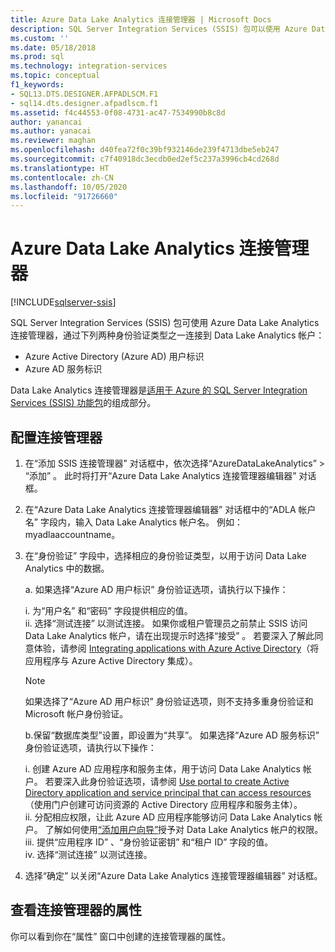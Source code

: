 ```yaml
---
title: Azure Data Lake Analytics 连接管理器 | Microsoft Docs
description: SQL Server Integration Services (SSIS) 包可以使用 Azure Data Lake Analytics 连接管理器连接到 Data Lake Analytics 帐户。
ms.custom: ''
ms.date: 05/18/2018
ms.prod: sql
ms.technology: integration-services
ms.topic: conceptual
f1_keywords:
- SQL13.DTS.DESIGNER.AFPADLSCM.F1
- sql14.dts.designer.afpadlscm.f1
ms.assetid: f4c44553-0f08-4731-ac47-7534990b8c8d
author: yanancai
ms.author: yanacai
ms.reviewer: maghan
ms.openlocfilehash: d40fea72f0c39bf932146de239f4713dbe5eb247
ms.sourcegitcommit: c7f40918dc3ecdb0ed2ef5c237a3996cb4cd268d
ms.translationtype: HT
ms.contentlocale: zh-CN
ms.lasthandoff: 10/05/2020
ms.locfileid: "91726660"
---
```

# <a name="azure-data-lake-analytics-connection-manager"></a>Azure Data Lake Analytics 连接管理器

[!INCLUDE[sqlserver-ssis](../../includes/applies-to-version/sqlserver-ssis.md)]



SQL Server Integration Services (SSIS) 包可使用 Azure Data Lake Analytics 连接管理器，通过下列两种身份验证类型之一连接到 Data Lake Analytics 帐户：
-   Azure Active Directory (Azure AD) 用户标识
-   Azure AD 服务标识 

Data Lake Analytics 连接管理器是[适用于 Azure 的 SQL Server Integration Services (SSIS) 功能包](../../integration-services/azure-feature-pack-for-integration-services-ssis.md)的组成部分。
 
## <a name="configure-the-connection-manager"></a>配置连接管理器

1. 在“添加 SSIS 连接管理器”  对话框中，依次选择“AzureDataLakeAnalytics”   > “添加”  。 此时将打开“Azure Data Lake Analytics 连接管理器编辑器”  对话框。
  
2. 在“Azure Data Lake Analytics 连接管理器编辑器”  对话框中的“ADLA 帐户名”  字段内，输入 Data Lake Analytics 帐户名。 例如：myadlaaccountname。
  
3. 在“身份验证”  字段中，选择相应的身份验证类型，以用于访问 Data Lake Analytics 中的数据。

   a. 如果选择“Azure AD 用户标识”  身份验证选项，请执行以下操作：
   
      i. 为“用户名”  和“密码”  字段提供相应的值。    
      ii. 选择“测试连接”  以测试连接。 如果你或租户管理员之前禁止 SSIS 访问 Data Lake Analytics 帐户，请在出现提示时选择“接受”  。 若要深入了解此同意体验，请参阅 [Integrating applications with Azure Active Directory](/azure/active-directory/manage-apps/plan-an-application-integration#integrating-applications-with-azure-ad)（将应用程序与 Azure Active Directory 集成）。
    
   > [!NOTE] 
   > 如果选择了“Azure AD 用户标识”  身份验证选项，则不支持多重身份验证和 Microsoft 帐户身份验证。
    
   b.保留“数据库类型”设置，即设置为“共享”。 如果选择“Azure AD 服务标识”  身份验证选项，请执行以下操作：
   
      i. 创建 Azure AD 应用程序和服务主体，用于访问 Data Lake Analytics 帐户。 若要深入此身份验证选项，请参阅 [Use portal to create Active Directory application and service principal that can access resources](/azure/azure-resource-manager/resource-group-create-service-principal-portal)（使用门户创建可访问资源的 Active Directory 应用程序和服务主体）。    
      ii. 分配相应权限，让此 Azure AD 应用程序能够访问 Data Lake Analytics 帐户。 了解如何使用[“添加用户向导”](/azure/data-lake-analytics/data-lake-analytics-manage-use-portal#add-a-new-user)授予对 Data Lake Analytics 帐户的权限。    
      iii. 提供“应用程序 ID”  、“身份验证密钥”  和“租户 ID”  字段的值。    
      iv. 选择“测试连接”  以测试连接。  

4. 选择“确定”  以关闭“Azure Data Lake Analytics 连接管理器编辑器”  对话框。  

## <a name="view-the-properties-of-the-connection-manager"></a>查看连接管理器的属性
你可以看到你在“属性”  窗口中创建的连接管理器的属性。  
  
